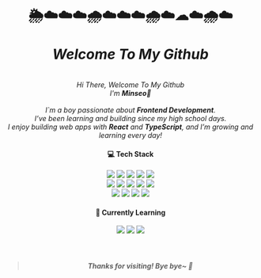 
<div align="center">
<h1>🌦️☁️☁️☁️🌧️☁️☁️☁️🌧️☁️☁☁️🌧️☁️<br/><br/><i>Welcome To My Github</i></h1>
  <br/>
<i>Hi There, Welcome To My Github</i><br/>
<i>I'm <b>Minseo🌱</b></i><br/>
  <br/>
<i>
I`m a boy passionate about <b>Frontend Development</b>.<br/> 
I’ve been learning and building since my high school days.<br/>
I enjoy building web apps with <b>React</b> and <b>TypeScript</b>, and I’m growing and learning every day!
</i>


#### 💻 Tech Stack
<img src="https://img.shields.io/badge/React-4169E1?style=flat&logo=react&logoColor=white" />

<img src="https://img.shields.io/badge/TypeScript-3178C6?style=flat&logo=typescript&logoColor=white" />
<img src="https://img.shields.io/badge/JavaScript-F7DF1E?style=flat&logo=javascript&logoColor=black" />
<img src="https://img.shields.io/badge/HTML5-E34F26?style=flat&logo=html5&logoColor=white" />
<img src="https://img.shields.io/badge/CSS3-1572B6?style=flat&logo=css3&logoColor=white" />
<br/>
<img src="https://img.shields.io/badge/Zustand-000000?style=flat&logo=zenn&logoColor=white" />
<img src="https://img.shields.io/badge/React Query-FF4154?style=flat&logo=reactquery&logoColor=white" />
<img src="https://img.shields.io/badge/React Hook Form-EC5990?style=flat&logo=reacthookform&logoColor=white" />
<img src="https://img.shields.io/badge/Tailwind CSS-06B6D4?style=flat&logo=tailwindcss&logoColor=white" />
<img src="https://img.shields.io/badge/Styled Components-DB7093?style=flat&logo=styledcomponents&logoColor=white" />
<br/>
<img src="https://img.shields.io/badge/Prettier-7B42F6?style=flat&logo=prettier&logoColor=white" />
<img src="https://img.shields.io/badge/Socket.IO-010101?style=flat&logo=socket.io&logoColor=white" />
<img src="https://img.shields.io/badge/GitHub-181717?style=flat&logo=github&logoColor=white" />
<img src="https://img.shields.io/badge/npm-CB3837?style=flat&logo=npm&logoColor=white" />

#### 🌱 Currently Learning
<img src="https://img.shields.io/badge/React_Native-3558C8?style=flat&logo=react&logoColor=white" />
<img src="https://img.shields.io/badge/Swift-FA7343?style=flat&logo=swift&logoColor=white" />
<img src="https://img.shields.io/badge/Python-3776AB?style=flat&logo=python&logoColor=white" />
<br/>
<br/>
<br/>
<blockquote>
<i><h4>Thanks for visiting! Bye bye~ 👋</h4></i>
</blockquote>
<br/>

<!--<h2>🌳🌲🌳🌳🌳🌲🌳🌳🌳🌲🌳🌳🌳🌲🌳🌳🌳🌲🌳</h2>-->
</div>
